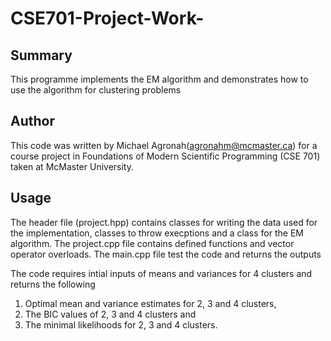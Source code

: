 # CSE701-Project-Work-

## Summary
This programme implements the EM algorithm and demonstrates how to use the algorithm for clustering problems

## Author
This code was written by Michael Agronah(agronahm@mcmaster.ca) for a course project in Foundations of Modern Scientific Programming (CSE 701) taken at McMaster University.

## Usage
The header file (project.hpp) contains classes for writing the data used for the implementation, classes to throw execptions and a class for the EM algorithm. 
The project.cpp file contains defined functions and vector operator overloads.
The main.cpp file test the code and returns the outputs 

The code requires intial inputs of means and variances for 4 clusters and returns the following 
1. Optimal mean and variance estimates for 2, 3 and 4 clusters, 
2. The BIC values of 2, 3 and 4 clusters and
3. The minimal likelihoods for 2, 3 and 4 clusters. 
